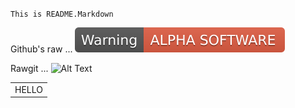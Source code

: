 <code color="red">This is README.Markdown</code>

Github's raw ...
![Alt Text](https://github.com/rdebath/test/raw/master/Warning.svg)

Rawgit ...
![Alt Text](https://rawgit.com/rdebath/test/master/Warning.svg)

<table>
<tr>
<td color="red">HELLO</td>
</tr>
</table>
